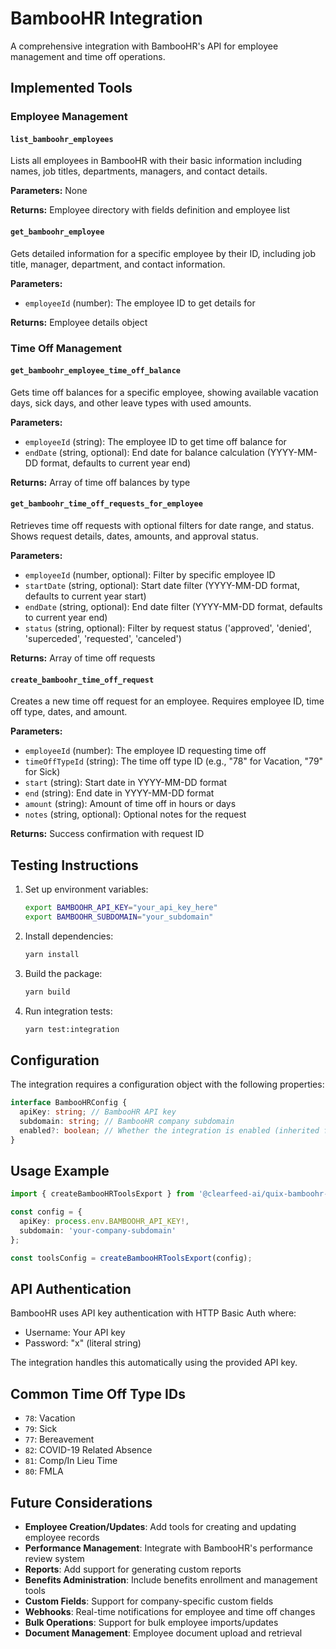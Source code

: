 # BambooHR Integration

A comprehensive integration with BambooHR's API for employee management and time off operations.

## Implemented Tools

### Employee Management

#### `list_bamboohr_employees`

Lists all employees in BambooHR with their basic information including names, job titles, departments, managers, and contact details.

**Parameters:** None

**Returns:** Employee directory with fields definition and employee list

#### `get_bamboohr_employee`

Gets detailed information for a specific employee by their ID, including job title, manager, department, and contact information.

**Parameters:**

- `employeeId` (number): The employee ID to get details for

**Returns:** Employee details object

### Time Off Management

#### `get_bamboohr_employee_time_off_balance`

Gets time off balances for a specific employee, showing available vacation days, sick days, and other leave types with used amounts.

**Parameters:**

- `employeeId` (string): The employee ID to get time off balance for
- `endDate` (string, optional): End date for balance calculation (YYYY-MM-DD format, defaults to current year end)

**Returns:** Array of time off balances by type

#### `get_bamboohr_time_off_requests_for_employee`

Retrieves time off requests with optional filters for date range, and status. Shows request details, dates, amounts, and approval status.

**Parameters:**

- `employeeId` (number, optional): Filter by specific employee ID
- `startDate` (string, optional): Start date filter (YYYY-MM-DD format, defaults to current year start)
- `endDate` (string, optional): End date filter (YYYY-MM-DD format, defaults to current year end)
- `status` (string, optional): Filter by request status ('approved', 'denied', 'superceded', 'requested', 'canceled')

**Returns:** Array of time off requests

#### `create_bamboohr_time_off_request`

Creates a new time off request for an employee. Requires employee ID, time off type, dates, and amount.

**Parameters:**

- `employeeId` (number): The employee ID requesting time off
- `timeOffTypeId` (string): The time off type ID (e.g., "78" for Vacation, "79" for Sick)
- `start` (string): Start date in YYYY-MM-DD format
- `end` (string): End date in YYYY-MM-DD format
- `amount` (string): Amount of time off in hours or days
- `notes` (string, optional): Optional notes for the request

**Returns:** Success confirmation with request ID

## Testing Instructions

1. Set up environment variables:

   ```bash
   export BAMBOOHR_API_KEY="your_api_key_here"
   export BAMBOOHR_SUBDOMAIN="your_subdomain"
   ```

2. Install dependencies:

   ```bash
   yarn install
   ```

3. Build the package:

   ```bash
   yarn build
   ```

4. Run integration tests:
   ```bash
   yarn test:integration
   ```

## Configuration

The integration requires a configuration object with the following properties:

```typescript
interface BambooHRConfig {
  apiKey: string; // BambooHR API key
  subdomain: string; // BambooHR company subdomain
  enabled?: boolean; // Whether the integration is enabled (inherited from BaseConfig)
}
```

## Usage Example

```typescript
import { createBambooHRToolsExport } from '@clearfeed-ai/quix-bamboohr-agent';

const config = {
  apiKey: process.env.BAMBOOHR_API_KEY!,
  subdomain: 'your-company-subdomain'
};

const toolsConfig = createBambooHRToolsExport(config);
```

## API Authentication

BambooHR uses API key authentication with HTTP Basic Auth where:

- Username: Your API key
- Password: "x" (literal string)

The integration handles this automatically using the provided API key.

## Common Time Off Type IDs

- `78`: Vacation
- `79`: Sick
- `77`: Bereavement
- `82`: COVID-19 Related Absence
- `81`: Comp/In Lieu Time
- `80`: FMLA

## Future Considerations

- **Employee Creation/Updates**: Add tools for creating and updating employee records
- **Performance Management**: Integrate with BambooHR's performance review system
- **Reports**: Add support for generating custom reports
- **Benefits Administration**: Include benefits enrollment and management tools
- **Custom Fields**: Support for company-specific custom fields
- **Webhooks**: Real-time notifications for employee and time off changes
- **Bulk Operations**: Support for bulk employee imports/updates
- **Document Management**: Employee document upload and retrieval
